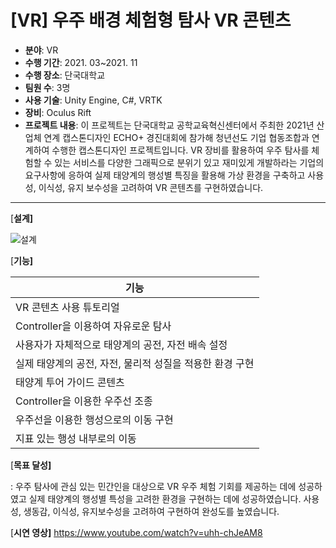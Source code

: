 # [VR] 우주 배경 체험형 탐사 VR 콘텐츠

- **분야**: VR
- **수행 기간**: 2021. 03~2021. 11
- **수행 장소**: 단국대학교
- **팀원 수**: 3명
- **사용 기술**: Unity Engine, C#, VRTK
- **장비**: Oculus Rift
- **프로젝트 내용**: 이 프로젝트는 단국대학교 공학교육혁신센터에서 주최한 2021년 산업체 연계 캡스톤디자인 ECHO+ 경진대회에 참가해 청년선도 기업 협동조합과 연계하여 수행한 캡스톤디자인 프로젝트입니다. VR 장비를 활용하여 우주 탐사를 체험할 수 있는 서비스를 다양한 그래픽으로 분위기 있고 재미있게 개발하라는 기업의 요구사항에 응하여 실제 태양계의 행성별 특징을 활용해 가상 환경을 구축하고 사용성, 이식성, 유지 보수성을 고려하여 VR 콘텐츠를 구현하였습니다.

---
[**설계]**

![설계](https://github.com/juliajh/VRSpace/assets/86089810/b9d61190-ea0f-41e1-9b03-7bcf44a8fe53)

[**기능]**

| 기능 |
| --- |
| VR 콘텐츠 사용 튜토리얼 |
| Controller을 이용하여 자유로운 탐사 |
| 사용자가 자체적으로 태양계의 공전, 자전 배속 설정 |
| 실제 태양계의 공전, 자전, 물리적 성질을 적용한 환경 구현 |
| 태양계 투어 가이드 콘텐츠 |
| Controller을 이용한 우주선 조종 |
| 우주선을 이용한 행성으로의 이동 구현 |
| 지표 있는 행성 내부로의 이동  |

[**목표 달성]**

: 우주 탐사에 관심 있는 민간인을 대상으로 VR 우주 체험 기회를 제공하는 데에 성공하였고 실제 태양계의 행성별 특성을 고려한 환경을 구현하는 데에 성공하였습니다. 사용성, 생동감, 이식성, 유지보수성을 고려하여 구현하여 완성도를 높였습니다. 

[**시연 영상]**
https://www.youtube.com/watch?v=uhh-chJeAM8 

